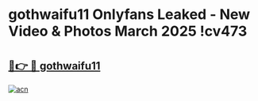 # gothwaifu11 Onlyfans Leaked - New Video & Photos March 2025 !cv473

# <h2><a href="https://f84hkm.iuczelnia.edu.pl?title=gothwaifu11&ref=cv473">🔗👉 🔴 gothwaifu11</a></h2>

[![acn](https://github.com/user-attachments/assets/0f9c940e-d8b0-45ae-aac7-cd30a18b3e1c)](https://f84hkm.iuczelnia.edu.pl?title=gothwaifu11&ref=cv473)

